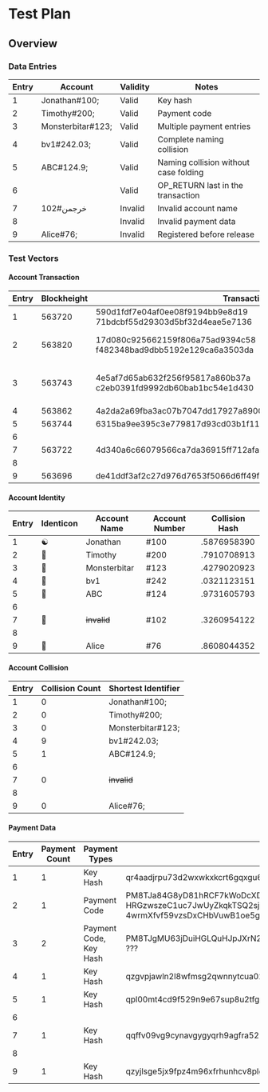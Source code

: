 # Test Plan

## Overview

### Data Entries

Entry | Account | Validity | Notes
--- | --- | --- | ---
1 | Jonathan#100; | Valid | Key hash
2 | Timothy#200; | Valid | Payment code
3 | Monsterbitar#123; | Valid | Multiple payment entries
4 | bv1#242.03; | Valid | Complete naming collision
5 | ABC#124.9; | Valid | Naming collision without case folding
6 |  | Valid | OP_RETURN last in the transaction
7 | خرجمن#102 | Invalid | Invalid account name
8 |  | Invalid | Invalid payment data
9 | Alice#76; | Invalid | Registered before release

### Test Vectors

#### Account Transaction

Entry | Blockheight | Transaction ID | Registration HEX
--- | --- | --- | ---
1 | 563720 | 590d1fdf7e04af0ee08f9194bb9e8d19<br/>71bdcbf55d29303d5bf32d4eae5e7136 | 6a 04 01010101 08 4a6f6e617468616e 15 01 <br/> ebdeb6430f3d16a9c6758d6c0d7a400c8e6bbee4
2 | 563820 | 17d080c925662159f806a75ad9394c58<br/>f482348bad9dbb5192e129ca6a3503da | 6a 04 01010101 07 54696d6f746879 4c 51 03 <br/> 01000345765a84a03c288708eb35e53e4cecfd0f113db8968235a4c3887f97dbceada0e20064dab0<br/>909bcad5ecd7388cddf3ae0cc57fa57135418230974002f9504d1e00000000000000000000000000
3 | 563743 | 4e5af7d65ab632f256f95817a860b37a<br/>c2eb0391fd9992db60bab1bc54e1d430 | 6a 04 01010101 0c 4d6f6e737465726269746172 4c 51 03 <br /> 010003c70482cfa903349d641659cf407e9421d0569788bec2154910a6a5914e6c89b0992a77fedb<br/>78855f9c6c22ca070904577f7cab40910e63cf9cc18492e73071a600000000000000000000000000 <br/> 15 01 8d4e356539eaac7d84b1216030bd9f12424bbb72
4 | 563862 | 4a2da2a69fba3ac07b7047dd17927a890091f13a9e89440a4cd4cfb4c009de1f | 6a040101010103627631150190c0cbaefcd5f3b93b8214074e645e39d7aae4ad
5 | 563744 | 6315ba9ee395c3e779817d93cd03b1f11ffdf603f8cf8b518efec43b537c9a16 | 6a04010101010341424315017ef7ed75c34a9a28b32e75e87027e2969445539d
6 |
7 | 563722 | 4d340a6c66079566ca7da36915ff712afa49237cf6548ee700afb53fdca4e6f2 | 6a04010101010ad8aed8b1d8acd985d986150112963cac417049f588220801dcbd4247da284018
8 |
9 | 563696 | de41ddf3af2c27d976d7653f5066d6ff49f680e29b2557e63e0b79691c5847f3 | 6a040101010105416c6963651501892fc119a48c548455d974648efc9df0c387e8e2

#### Account Identity

Entry | Identicon | Account Name | Account Number | Collision Hash
--- | --- | --- | --- | ---
1 | ☯ | Jonathan | #100 | .5876958390
2 | 🚀 | Timothy | #200 | .7910708913
3 | 🐒 | Monsterbitar | #123 | .4279020923
4 | 🥕 | bv1 | #242 | .0321123151
5 | 🌻 | ABC | #124 | .9731605793
6 |
7 | 🐪 | ~~invalid~~ | #102 | .3260954122 
8 |
9 | 🔔 | Alice | #76 | .8608044352

#### Account Collision

Entry | Collision Count | Shortest Identifier
--- | --- | ---
1 | 0 | Jonathan#100;
2 | 0 | Timothy#200;
3 | 0 | Monsterbitar#123;
4 | 9 | bv1#242.03;
5 | 1 | ABC#124.9;
6 |
7 | 0 | ~~invalid~~
8 |
9 | 0 | Alice#76;

#### Payment Data

Entry | Payment Count | Payment Types | Payment Data
--- | --- | --- | ---
1 | 1 | Key Hash | qr4aadjrpu73d2wxwkxkcrt6gqxgu6a7usxfm96fst
2 | 1 | Payment Code | PM8TJa84G8yD81hRCF7kWoDcXDEgSdYNXWWe26<br/>HRGzwszeC1uc7JwUyZkqkTSQ2sjRXPEqVAST9aN<br/>4wrmXfvf59vzsDxCHbVuwB1oe5gKnR2nfkVvhcc
3 | 2 | Payment Code,<br/>Key Hash | PM8TJgMU63jDuiHGLQuHJpJXrN2yVzjwbKjD1z8NtoJNvvuC2KvAAxenbivG6yfyJKEXdbk53X3J6XjF5bfccpfy4cjT4zhqf1EZAxDxQ8pQHS5LGHDy, ???
4 | 1 | Key Hash | qzgvpjawln2l8wfmsg2qwnnytcua02hy45vpdvrqu5
5 | 1 | Key Hash | qpl00mt4cd9f529n9e67sup8u2tfg32nn5js4thu4r
6 |
7 | 1 | Key Hash | qqffv09vg9cynavgygyqrh9agfra52zqrqvhuq6etv
8 |
9 | 1 | Key Hash | qzyjlsge5jx9fpz4m96xfrhunhcv8plgugzqa368r2
